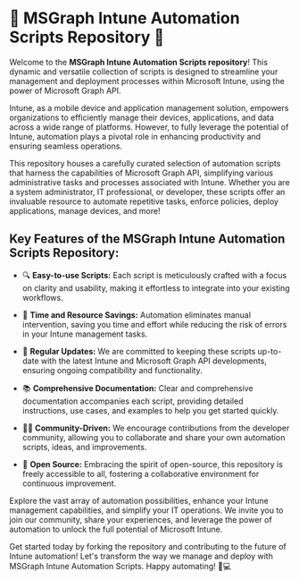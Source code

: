 # 📁 MSGraph Intune Automation Scripts Repository 🚀

Welcome to the **MSGraph Intune Automation Scripts repository**! This dynamic and versatile collection of scripts is designed to streamline your management and deployment processes within Microsoft Intune, using the power of Microsoft Graph API.

Intune, as a mobile device and application management solution, empowers organizations to efficiently manage their devices, applications, and data across a wide range of platforms. However, to fully leverage the potential of Intune, automation plays a pivotal role in enhancing productivity and ensuring seamless operations.

This repository houses a carefully curated selection of automation scripts that harness the capabilities of Microsoft Graph API, simplifying various administrative tasks and processes associated with Intune. Whether you are a system administrator, IT professional, or developer, these scripts offer an invaluable resource to automate repetitive tasks, enforce policies, deploy applications, manage devices, and more!

## Key Features of the MSGraph Intune Automation Scripts Repository:

- 🔍 **Easy-to-use Scripts:** Each script is meticulously crafted with a focus on clarity and usability, making it effortless to integrate into your existing workflows.
  
- 🚀 **Time and Resource Savings:** Automation eliminates manual intervention, saving you time and effort while reducing the risk of errors in your Intune management tasks.
  
- 🔄 **Regular Updates:** We are committed to keeping these scripts up-to-date with the latest Intune and Microsoft Graph API developments, ensuring ongoing compatibility and functionality.
  
- 📚 **Comprehensive Documentation:** Clear and comprehensive documentation accompanies each script, providing detailed instructions, use cases, and examples to help you get started quickly.
  
- 👨‍💻 **Community-Driven:** We encourage contributions from the developer community, allowing you to collaborate and share your own automation scripts, ideas, and improvements.
  
- 🌟 **Open Source:** Embracing the spirit of open-source, this repository is freely accessible to all, fostering a collaborative environment for continuous improvement.

Explore the vast array of automation possibilities, enhance your Intune management capabilities, and simplify your IT operations. We invite you to join our community, share your experiences, and leverage the power of automation to unlock the full potential of Microsoft Intune.

Get started today by forking the repository and contributing to the future of Intune automation! Let's transform the way we manage and deploy with MSGraph Intune Automation Scripts. Happy automating! 🤖💻
